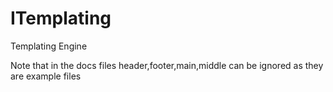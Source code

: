 # ITemplating
Templating Engine

Note that in the docs files
header,footer,main,middle can be ignored as they are example files

